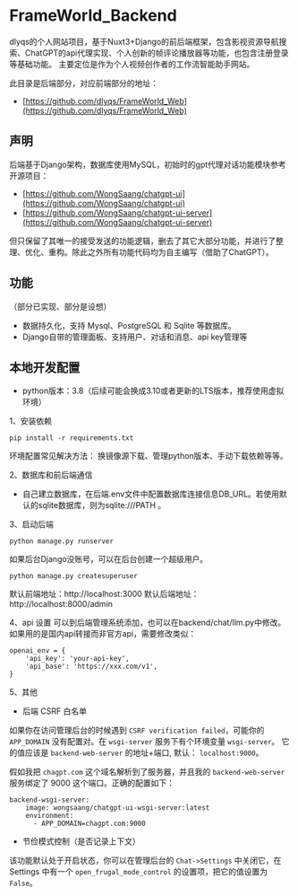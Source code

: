 # FrameWorld_Backend
dlyqs的个人网站项目，基于Nuxt3+Django的前后端框架，包含影视资源导航搜索、ChatGPT的api代理实现、个人创新的帧评论播放器等功能，也包含注册登录等基础功能。
主要定位是作为个人视频创作者的工作流智能助手网站。

此目录是后端部分，对应前端部分的地址：
- [https://github.com/dlyqs/FrameWorld_Web](https://github.com/dlyqs/FrameWorld_Web)

## 声明
后端基于Django架构，数据库使用MySQL，初始时的gpt代理对话功能模块参考开源项目：
- [https://github.com/WongSaang/chatgpt-ui](https://github.com/WongSaang/chatgpt-ui)
- [https://github.com/WongSaang/chatgpt-ui-server](https://github.com/WongSaang/chatgpt-ui-server)

但只保留了其唯一的接受发送的功能逻辑，删去了其它大部分功能，并进行了整理、优化、重构。除此之外所有功能代码均为自主编写（借助了ChatGPT）。


## 功能
（部分已实现、部分是设想）
- 数据持久化，支持 Mysql、PostgreSQL 和 Sqlite 等数据库。
- Django自带的管理面板、支持用户、对话和消息、api key管理等


## 本地开发配置
- python版本：3.8（后续可能会换成3.10或者更新的LTS版本，推荐使用虚拟环境）

1、安装依赖
~~~
pip install -r requirements.txt
~~~
环境配置常见解决方法：
换镜像源下载、管理python版本、手动下载依赖等等。

2、数据库和前后端通信
- 自己建立数据库，在后端.env文件中配置数据库连接信息DB_URL。若使用默认的sqlite数据库，则为sqlite:///PATH 。

3、启动后端
~~~
python manage.py runserver
~~~
如果后台Django没账号，可以在后台创建一个超级用户。
~~~
python manage.py createsuperuser
~~~

默认前端地址：http://localhost:3000
默认后端地址：http://localhost:8000/admin

4、api 设置
可以到后端管理系统添加，也可以在backend/chat/llm.py中修改。
如果用的是国内api转接而非官方api，需要修改类似：
~~~
openai_env = {
    'api_key': 'your-api-key',
    'api_base': 'https://xxx.com/v1',
}
~~~

5、其他
- 后端 CSRF 白名单  

如果你在访问管理后台的时候遇到 `CSRF verification failed`，可能你的 `APP_DOMAIN` 没有配置对。在 `wsgi-server` 服务下有个环境变量 `wsgi-server`。 它的值应该是 `backend-web-server` 的地址+端口, 默认： `localhost:9000`。
  
假如我把 `chagpt.com` 这个域名解析到了服务器，并且我的 `backend-web-server` 服务绑定了 9000 这个端口。正确的配置如下：

```
backend-wsgi-server:
    image: wongsaang/chatgpt-ui-wsgi-server:latest
    environment:
      - APP_DOMAIN=chagpt.com:9000
```

- 节俭模式控制（是否记录上下文）  

该功能默认处于开启状态，你可以在管理后台的 `Chat->Settings` 中关闭它，在 Settings 中有一个 `open_frugal_mode_control` 的设置项，把它的值设置为 `False`。
